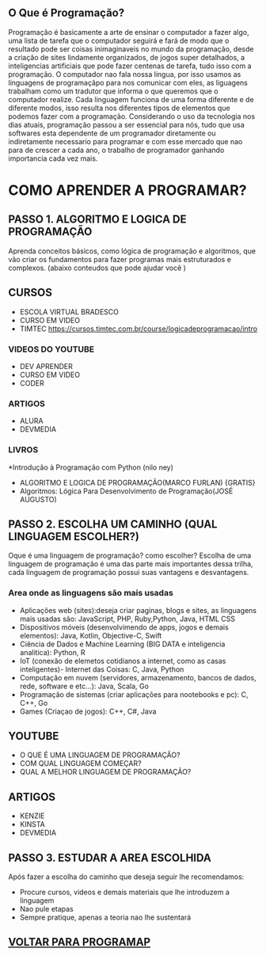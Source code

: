 
## O Que é Programação?

Programação é basicamente a arte de ensinar o computador a fazer algo, uma lista de tarefa que o computador seguirá e fará de modo que o resultado pode ser coisas inimaginaveis no mundo da programação, desde a criação de sites lindamente organizados, de jogos super detalhados, a inteligencias artificiais que pode fazer centenas de tarefa, tudo isso com a programação.
O computador nao fala nossa lingua, por isso usamos as linguagens de programaçãpo para nos comunicar com eles, as liguagens trabalham como um tradutor que informa o que queremos que o computador realize.
Cada linguagem funciona de uma forma diferente e de diferente modos, isso resulta nos diferentes tipos de elementos que podemos fazer com a programação.
Considerando o uso da tecnologia nos dias atuais, programação passou a ser essencial para nós, tudo que usa softwares esta dependente de um programador diretamente ou indiretamente necessario para programar e com esse mercado que nao para de crescer a cada ano, o trabalho de programador ganhando importancia cada vez mais.

# COMO APRENDER A PROGRAMAR?
## PASSO 1. ALGORITMO E LOGICA DE PROGRAMAÇÃO
Aprenda conceitos básicos, como lógica de programação e algoritmos, que vão criar os fundamentos para fazer programas mais estruturados e complexos. (abaixo conteudos que pode ajudar você )
## CURSOS
* ESCOLA VIRTUAL BRADESCO
* CURSO EM VIDEO
* TIMTEC https://cursos.timtec.com.br/course/logicadeprogramacao/intro
### VIDEOS DO YOUTUBE
* DEV APRENDER
* CURSO EM VIDEO
* CODER
	
### ARTIGOS
* ALURA
* DEVMEDIA
### LIVROS
*Introdução à Programação com Python (nilo ney)
* ALGORITMO E LOGICA DE PROGRAMAÇÃO(MARCO FURLAN) {GRATIS}
* Algoritmos: Lógica Para Desenvolvimento de Programação(JOSÉ AUGUSTO)
## PASSO 2. ESCOLHA UM CAMINHO (QUAL LINGUAGEM ESCOLHER?)
Oque é uma linguagem de programação? como escolher? Escolha de uma linguagem de programação é uma das parte mais importantes dessa trilha, cada linguagem de programação possui suas vantagens e desvantagens.

### Area onde as linguagens são mais usadas
* Aplicações web (sites):deseja criar paginas, blogs e sites, as linguagens mais usadas são: 
JavaScript, PHP, Ruby,Python, Java, HTML CSS
* Dispositivos móveis (desenvolvimendo de apps, jogos e demais elementos): Java, Kotlin, Objective-C, Swift
* Ciência de Dados e Machine Learning (BIG DATA e inteligencia analitica): Python, R
* IoT (conexão de elemetos cotidianos a internet, como as casas inteligentes)- Internet das Coisas: C, Java, Python
* Computação em nuvem (servidores, armazenamento, bancos de dados, rede, software e etc...): Java, Scala, Go
* Programação de sistemas (criar aplicações para nootebooks e pc): C, C++, Go
* Games (Criaçao de jogos): C++, C#, Java

## YOUTUBE 
* O QUE É UMA LINGUAGEM DE PROGRAMAÇÃO?
* COM QUAL LINGUAGEM COMEÇAR?
* QUAL A MELHOR LINGUAGEM DE PROGRAMAÇÃO?
## ARTIGOS
* KENZIE
* KINSTA
* DEVMEDIA 

## PASSO 3. ESTUDAR A AREA ESCOLHIDA
 Após fazer a escolha do caminho que deseja seguir lhe recomendamos: 
 * Procure cursos, videos e demais materiais que lhe introduzem a linguagem
 * Nao pule etapas
 * Sempre pratique, apenas a teoria nao lhe sustentará
 
## [VOLTAR PARA PROGRAMAP](https://github.com/Dayvison45/Programap/blob/main/README.md)
